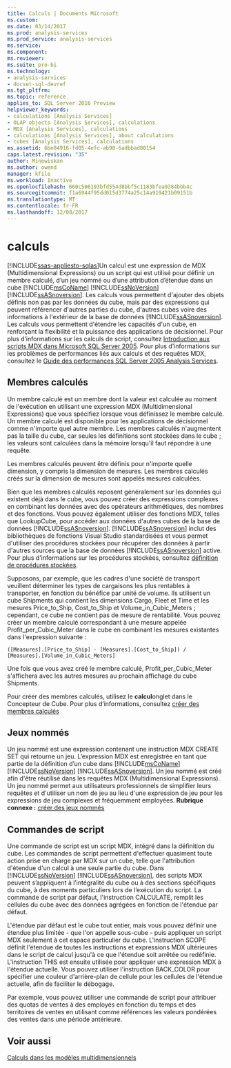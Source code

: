 ```yaml
---
title: Calculs | Documents Microsoft
ms.custom: 
ms.date: 03/14/2017
ms.prod: analysis-services
ms.prod_service: analysis-services
ms.service: 
ms.component: 
ms.reviewer: 
ms.suite: pro-bi
ms.technology:
- analysis-services
- docset-sql-devref
ms.tgt_pltfrm: 
ms.topic: reference
applies_to: SQL Server 2016 Preview
helpviewer_keywords:
- calculations [Analysis Services]
- OLAP objects [Analysis Services], calculations
- MDX [Analysis Services], calculations
- calculations [Analysis Services], about calculations
- cubes [Analysis Services], calculations
ms.assetid: 6be84916-fd05-4efc-ab98-6adbbad80154
caps.latest.revision: "35"
author: Minewiskan
ms.author: owend
manager: kfile
ms.workload: Inactive
ms.openlocfilehash: 660c506193bfd554d8bbf5c1183bfea9384bbb4c
ms.sourcegitcommit: f1a6944f95dd015d3774a25c14a919421b09151b
ms.translationtype: MT
ms.contentlocale: fr-FR
ms.lasthandoff: 12/08/2017
---
```

# <a name="calculations"></a>calculs
[!INCLUDE[ssas-appliesto-sqlas](../../includes/ssas-appliesto-sqlas.md)]Un calcul est une expression de MDX (Multidimensional Expressions) ou un script qui est utilisé pour définir un membre calculé, d’un jeu nommé ou d’une attribution d’étendue dans un cube [!INCLUDE[msCoName](../../includes/msconame-md.md)] [!INCLUDE[ssNoVersion](../../includes/ssnoversion-md.md)] [!INCLUDE[ssASnoversion](../../includes/ssasnoversion-md.md)]. Les calculs vous permettent d'ajouter des objets définis non pas par les données du cube, mais par des expressions qui peuvent référencer d'autres parties du cube, d'autres cubes voire des informations à l'extérieur de la base de données [!INCLUDE[ssASnoversion](../../includes/ssasnoversion-md.md)]. Les calculs vous permettent d'étendre les capacités d'un cube, en renforçant la flexibilité et la puissance des applications de décisionnel. Pour plus d’informations sur les calculs de script, consultez [Introduction aux scripts MDX dans Microsoft SQL Server 2005](http://go.microsoft.com/fwlink/?LinkId=81892). Pour plus d’informations sur les problèmes de performances liés aux calculs et des requêtes MDX, consultez le [Guide des performances SQL Server 2005 Analysis Services](http://go.microsoft.com/fwlink/?LinkId=81621).  
  
## <a name="calculated-members"></a>Membres calculés  
 Un membre calculé est un membre dont la valeur est calculée au moment de l'exécution en utilisant une expression MDX (Multidimensional Expressions) que vous spécifiez lorsque vous définissez le membre calculé. Un membre calculé est disponible pour les applications de décisionnel comme n'importe quel autre membre. Les membres calculés n'augmentent pas la taille du cube, car seules les définitions sont stockées dans le cube ; les valeurs sont calculées dans la mémoire lorsqu'il faut répondre à une requête.  
  
 Les membres calculés peuvent être définis pour n'importe quelle dimension, y compris la dimension de mesures. Les membres calculés créés sur la dimension de mesures sont appelés mesures calculées.  
  
 Bien que les membres calculés reposent généralement sur les données qui existent déjà dans le cube, vous pouvez créer des expressions complexes en combinant les données avec des opérateurs arithmétiques, des nombres et des fonctions. Vous pouvez également utiliser des fonctions MDX, telles que LookupCube, pour accéder aux données d'autres cubes de la base de données [!INCLUDE[ssASnoversion](../../includes/ssasnoversion-md.md)]. [!INCLUDE[ssASnoversion](../../includes/ssasnoversion-md.md)] inclut des bibliothèques de fonctions Visual Studio standardisées et vous permet d'utiliser des procédures stockées pour récupérer des données à partir d'autres sources que la base de données [!INCLUDE[ssASnoversion](../../includes/ssasnoversion-md.md)] active. Pour plus d’informations sur les procédures stockées, consultez [définition de procédures stockées](../../analysis-services/multidimensional-models-extending-olap-stored-procedures/defining-stored-procedures.md).  
  
 Supposons, par exemple, que les cadres d'une société de transport veuillent déterminer les types de cargaisons les plus rentables à transporter, en fonction du bénéfice par unité de volume. Ils utilisent un cube Shipments qui contient les dimensions Cargo, Fleet et Time et les mesures Price_to_Ship, Cost_to_Ship et Volume_in_Cubic_Meters ; cependant, ce cube ne contient pas de mesure de rentabilité. Vous pouvez créer un membre calculé correspondant à une mesure appelée Profit_per_Cubic_Meter dans le cube en combinant les mesures existantes dans l'expression suivante :  
  
```  
([Measures].[Price_to_Ship] - [Measures].[Cost_to_Ship]) /  
[Measures].[Volume_in_Cubic_Meters]  
```  
  
 Une fois que vous avez créé le membre calculé, Profit_per_Cubic_Meter s'affichera avec les autres mesures au prochain affichage du cube Shipments.  
  
 Pour créer des membres calculés, utilisez le **calcul**onglet dans le Concepteur de Cube. Pour plus d’informations, consultez [créer des membres calculés](../../analysis-services/multidimensional-models/create-calculated-members.md)  
  
## <a name="named-sets"></a>Jeux nommés  
 Un jeu nommé est une expression contenant une instruction MDX CREATE SET qui retourne un jeu. L’expression MDX est enregistrée en tant que partie de la définition d’un cube dans [!INCLUDE[msCoName](../../includes/msconame-md.md)] [!INCLUDE[ssNoVersion](../../includes/ssnoversion-md.md)] [!INCLUDE[ssASnoversion](../../includes/ssasnoversion-md.md)]. Un jeu nommé est créé afin d'être réutilisé dans les requêtes MDX (Multidimensional Expressions). Un jeu nommé permet aux utilisateurs professionnels de simplifier leurs requêtes et d'utiliser un nom de jeu au lieu d'une expression de jeu pour les expressions de jeu complexes et fréquemment employées. **Rubrique connexe :** [créer des jeux nommés](../../analysis-services/multidimensional-models/create-named-sets.md)  
  
## <a name="script-commands"></a>Commandes de script  
 Une commande de script est un script MDX, intégré dans la définition du cube. Les commandes de script permettent d'effectuer quasiment toute action prise en charge par MDX sur un cube, telle que l'attribution d'étendue d'un calcul à une seule partie du cube. Dans [!INCLUDE[ssNoVersion](../../includes/ssnoversion-md.md)] [!INCLUDE[ssASnoversion](../../includes/ssasnoversion-md.md)], des scripts MDX peuvent s’appliquent à l’intégralité du cube ou à des sections spécifiques du cube, à des moments particuliers lors de l’exécution du script. La commande de script par défaut, l'instruction CALCULATE, remplit les cellules du cube avec des données agrégées en fonction de l'étendue par défaut.  
  
 L'étendue par défaut est le cube tout entier, mais vous pouvez définir une étendue plus limitée - que l'on appelle sous-cube - puis appliquer un script MDX seulement à cet espace particulier du cube. L'instruction SCOPE définit l'étendue de toutes les instructions et expressions MDX ultérieures dans le script de calcul jusqu'à ce que l'étendue soit arrêtée ou redéfinie. L'instruction THIS est ensuite utilisée pour appliquer une expression MDX à l'étendue actuelle. Vous pouvez utiliser l'instruction BACK_COLOR pour spécifier une couleur d'arrière-plan de cellule pour les cellules de l'étendue actuelle, afin de faciliter le débogage.  
  
 Par exemple, vous pouvez utiliser une commande de script pour attribuer des quotas de ventes à des employés en fonction du temps et des territoires de ventes en utilisant comme références les valeurs pondérées des ventes dans une période antérieure.  
  
## <a name="see-also"></a>Voir aussi  
 [Calculs dans les modèles multidimensionnels](../../analysis-services/multidimensional-models/calculations-in-multidimensional-models.md)  
  
  
